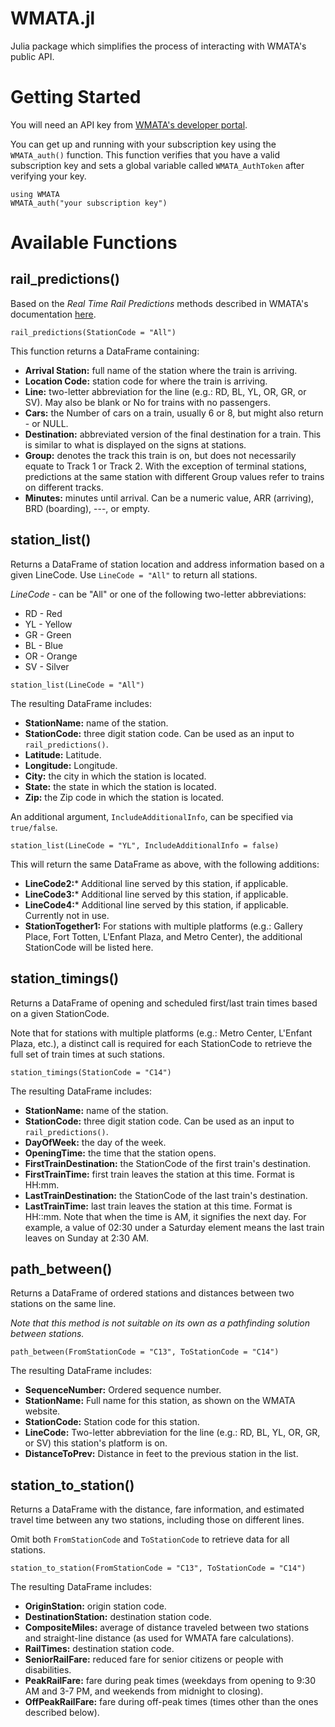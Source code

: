 # WMATA.jl
Julia package which simplifies the process of interacting with WMATA's public API.

# Getting Started 
You will need an API key from [WMATA's developer portal](https://developer.wmata.com/).

You can get up and running with your subscription key using the `WMATA_auth()` function. This function verifies that you have a valid subscription key and sets a global variable called `WMATA_AuthToken` after verifying your key.

```
using WMATA
WMATA_auth("your subscription key")
```

# Available Functions
## rail_predictions()
Based on the *Real Time Rail Predictions* methods described in WMATA's documentation [here](https://developer.wmata.com/docs/services/547636a6f9182302184cda78/operations/547636a6f918230da855363f).

```
rail_predictions(StationCode = "All")
```

This function returns a DataFrame containing:

* **Arrival Station:** full name of the station where the train is arriving. 
* **Location Code:** station code for where the train is arriving.
* **Line:** two-letter abbreviation for the line (e.g.: RD, BL, YL, OR, GR, or SV). May also be blank or No for trains with no passengers.
* **Cars:** the Number of cars on a train, usually 6 or 8, but might also return - or NULL.
* **Destination:** abbreviated version of the final destination for a train. This is similar to what is displayed on the signs at stations.
* **Group:** denotes the track this train is on, but does not necessarily equate to Track 1 or Track 2. With the exception of terminal stations, predictions at the same station with different Group values refer to trains on different tracks.
* **Minutes:** minutes until arrival. Can be a numeric value, ARR (arriving), BRD (boarding), ---, or empty.

## station_list()
Returns a DataFrame of station location and address information based on a given LineCode. Use `LineCode = "All"` to return all stations. 

*LineCode* - can be "All" or one of the following two-letter abbreviations: 
* RD - Red
* YL - Yellow
* GR - Green
* BL - Blue
* OR - Orange
* SV - Silver

```
station_list(LineCode = "All")
```

The resulting DataFrame includes:

* **StationName:** name of the station.
* **StationCode:** three digit station code. Can be used as an input to `rail_predictions()`.
* **Latitude:** Latitude.
* **Longitude:** Longitude.
* **City:** the city in which the station is located. 
* **State:** the state in which the station is located. 
* **Zip:** the Zip code in which the station is located.

An additional argument, `IncludeAdditionalInfo`, can be specified via `true/false`. 

```
station_list(LineCode = "YL", IncludeAdditionalInfo = false)
```

This will return the same DataFrame as above, with the following additions:

* **LineCode2:***	Additional line served by this station, if applicable.
* **LineCode3:*** Additional line served by this station, if applicable.
* **LineCode4:*** Additional line served by this station, if applicable. Currently not in use.
* **StationTogether1:** For stations with multiple platforms (e.g.: Gallery Place, Fort Totten, L'Enfant Plaza, and Metro Center), the additional StationCode will be listed here.

## station_timings()

Returns a DataFrame of opening and scheduled first/last train times based on a given StationCode.

Note that for stations with multiple platforms (e.g.: Metro Center, L'Enfant Plaza, etc.), a distinct call is required for each StationCode to retrieve the full set of train times at such stations. 

```
station_timings(StationCode = "C14")
```
The resulting DataFrame includes:

* **StationName:** name of the station.
* **StationCode:** three digit station code. Can be used as an input to `rail_predictions()`.
* **DayOfWeek:** the day of the week.
* **OpeningTime:** the time that the station opens.
* **FirstTrainDestination:** the StationCode of the first train's destination.
* **FirstTrainTime:** first train leaves the station at this time. Format is HH:mm. 
* **LastTrainDestination:** the StationCode of the last train's destination.
* **LastTrainTime:** last train leaves the station at this time. Format is HH::mm. Note that when the time is AM, it signifies the next day. For example, a value of 02:30 under a Saturday element means the last train leaves on Sunday at 2:30 AM.

## path_between()

Returns a DataFrame of ordered stations and distances between two stations on the same line.

*Note that this method is not suitable on its own as a pathfinding solution between stations.*

```
path_between(FromStationCode = "C13", ToStationCode = "C14")
```
The resulting DataFrame includes: 

* **SequenceNumber:** Ordered sequence number.
* **StationName:** Full name for this station, as shown on the WMATA website.
* **StationCode:** Station code for this station. 
* **LineCode:**	Two-letter abbreviation for the line (e.g.: RD, BL, YL, OR, GR, or SV) this station's platform is on.
* **DistanceToPrev:** Distance in feet to the previous station in the list.

## station_to_station()

Returns a DataFrame with the distance, fare information, and estimated travel time between any two stations, including those on different lines. 

Omit both `FromStationCode` and `ToStationCode` to retrieve data for all stations.

```
station_to_station(FromStationCode = "C13", ToStationCode = "C14")
```
The resulting DataFrame includes: 

* **OriginStation:** origin station code.
* **DestinationStation:** destination station code.
* **CompositeMiles:** average of distance traveled between two stations and straight-line distance (as used for WMATA fare calculations). 
* **RailTimes:** destination station code.
* **SeniorRailFare:** reduced fare for senior citizens or people with disabilities.
* **PeakRailFare:** fare during peak times (weekdays from opening to 9:30 AM and 3-7 PM, and weekends from midnight to closing).
* **OffPeakRailFare:** fare during off-peak times (times other than the ones described below).